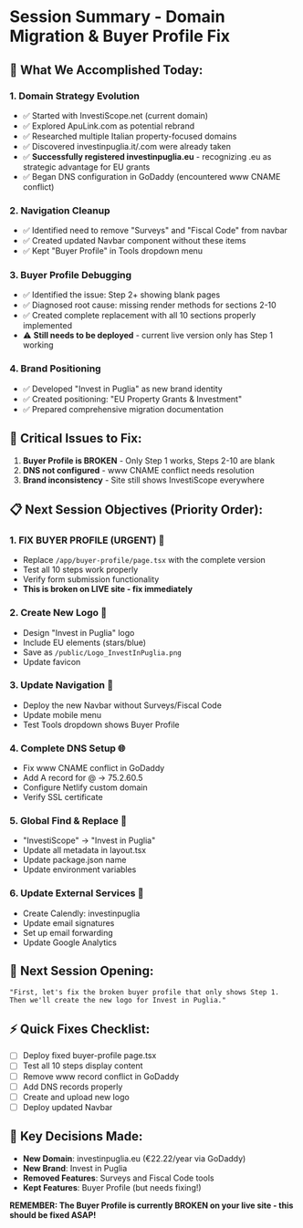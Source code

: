 # Session Summary - Domain Migration & Buyer Profile Fix

## 🎯 What We Accomplished Today:

### 1. **Domain Strategy Evolution**
- ✅ Started with InvestiScope.net (current domain)
- ✅ Explored ApuLink.com as potential rebrand
- ✅ Researched multiple Italian property-focused domains
- ✅ Discovered investinpuglia.it/.com were already taken
- ✅ **Successfully registered investinpuglia.eu** - recognizing .eu as strategic advantage for EU grants
- ✅ Began DNS configuration in GoDaddy (encountered www CNAME conflict)

### 2. **Navigation Cleanup**
- ✅ Identified need to remove "Surveys" and "Fiscal Code" from navbar
- ✅ Created updated Navbar component without these items
- ✅ Kept "Buyer Profile" in Tools dropdown menu

### 3. **Buyer Profile Debugging**
- ✅ Identified the issue: Step 2+ showing blank pages
- ✅ Diagnosed root cause: missing render methods for sections 2-10
- ✅ Created complete replacement with all 10 sections properly implemented
- ⚠️ **Still needs to be deployed** - current live version only has Step 1 working

### 4. **Brand Positioning**
- ✅ Developed "Invest in Puglia" as new brand identity
- ✅ Created positioning: "EU Property Grants & Investment"
- ✅ Prepared comprehensive migration documentation

## 🔴 Critical Issues to Fix:

1. **Buyer Profile is BROKEN** - Only Step 1 works, Steps 2-10 are blank
2. **DNS not configured** - www CNAME conflict needs resolution
3. **Brand inconsistency** - Site still shows InvestiScope everywhere

## 📋 Next Session Objectives (Priority Order):

### 1. **FIX BUYER PROFILE (URGENT)** 🚨
- Replace `/app/buyer-profile/page.tsx` with the complete version
- Test all 10 steps work properly
- Verify form submission functionality
- **This is broken on LIVE site - fix immediately**

### 2. **Create New Logo** 🎨
- Design "Invest in Puglia" logo
- Include EU elements (stars/blue)
- Save as `/public/Logo_InvestInPuglia.png`
- Update favicon

### 3. **Update Navigation** 🧭
- Deploy the new Navbar without Surveys/Fiscal Code
- Update mobile menu
- Test Tools dropdown shows Buyer Profile

### 4. **Complete DNS Setup** 🌐
- Fix www CNAME conflict in GoDaddy
- Add A record for @ → 75.2.60.5
- Configure Netlify custom domain
- Verify SSL certificate

### 5. **Global Find & Replace** 🔄
- "InvestiScope" → "Invest in Puglia"
- Update all metadata in layout.tsx
- Update package.json name
- Update environment variables

### 6. **Update External Services** 📧
- Create Calendly: investinpuglia
- Update email signatures
- Set up email forwarding
- Update Google Analytics

## 🚀 Next Session Opening:

```
"First, let's fix the broken buyer profile that only shows Step 1. 
Then we'll create the new logo for Invest in Puglia."
```

## ⚡ Quick Fixes Checklist:
- [ ] Deploy fixed buyer-profile page.tsx
- [ ] Test all 10 steps display content
- [ ] Remove www record conflict in GoDaddy
- [ ] Add DNS records properly
- [ ] Create and upload new logo
- [ ] Deploy updated Navbar

## 📝 Key Decisions Made:
- **New Domain**: investinpuglia.eu (€22.22/year via GoDaddy)
- **New Brand**: Invest in Puglia
- **Removed Features**: Surveys and Fiscal Code tools
- **Kept Features**: Buyer Profile (but needs fixing!)

**REMEMBER: The Buyer Profile is currently BROKEN on your live site - this should be fixed ASAP!**
